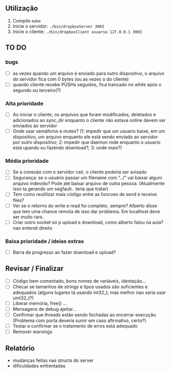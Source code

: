 ## Utilização
1. Compile ```make```
2. Inicie o servidor: ```./bin/dropboxServer 3003```
3. Inicie o cliente: ```./bin/dropboxClient usuario 127.0.0.1 3003```

## TO DO
### bugs
- [ ] as vezes quando um arquivo é enviado para outro dispositivo, o arquivo do servidor fica com 0 bytes (ou as vezes o do cliente)
- [ ] quando cliente recebe PUSHs seguidos, fica trancado no while após o segundo ou terceiro(?)

### Alta prioridade
- [ ] Ao iniciar o cliente, os arquivos que foram modificados, deletados e adicionados ao sync_dir enquanto o cliente não estava online devem ser enviados ao servidor
- [ ] Onde usar semáforos e mutex? (1: impedir que um usuario baixe, em um dispositivo, um arquivo enquanto ele está sendo enviado ao servidor por outro dispositivo; 2: impedir que daemon rode enquanto o usuario está upando ou fazendo download?; 3: onde mais?)

### Média prioridade
- [ ] Se a conexão com o servidor cair, o cliente poderia ser avisado
- [ ] Segurança: se o usuário passar um filename com "../" vai baixar algum arquivo indevido? Pode até baixar arquivo de outra pessoa. (Atualmente isso ta gerando um segfault.. teria que tratar)
- [ ] Tem como reutilizar mais código entre as funcoes de send e receive files?
- [ ] Ver se o retorno do write e read foi completo, sempre? Alberto disse que tem uma chance remota de isso dar problema. Em localhost deve ser muito raro.
- [ ] Criar outro socket só p upload e download, como alberto falou na aula? nao entendi direito

### Baixa prioridade / ideias extras
- [ ] Barra de progresso ao fazer download e upload?

## Revisar / Finalizar
- [ ] Código bem comentado, bons nomes de variáveis, identação...
- [ ] Checar se tamanhos de strings e tipos usados são suficientes e adequados (alguns lugares tá usando int32_t, mas melhor nao seria usar uint32_t?)
- [ ] Liberar memória, free() ...
- [ ] Mensagens de debug ajeitar...
- [ ] Confirmar que threads estão sendo fechadas ao encerrar execução. (Problema com porta deveria sumir em caso afirmativo, certo?)
- [ ] Testar e confirmar se o tratamento de erros está adequado
- [ ] Remover warnings

## Relatório
- mudanças feitas nas structs do server
- dificuldades enfrentadas
